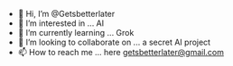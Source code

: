 - 👋 Hi, I’m @Getsbetterlater
- 👀 I’m interested in ... AI
- 🌱 I’m currently learning ... Grok
- 💞️ I’m looking to collaborate on ... a secret AI project
- 📫 How to reach me ... here getsbetterlater@gmail.com

<!---
Getsbetterlater/Getsbetterlater is a ✨ special ✨ repository because its `README.md` (this file) appears on your GitHub profile.
You can click the Preview link to take a look at your changes.
--->
